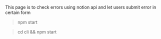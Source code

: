 This page is to check errors using notion api and let users submit error in certain form

> npm start

> cd cli && npm start
